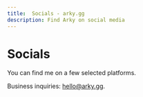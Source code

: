 ```yaml
---
title:  Socials - arky.gg
description: Find Arky on social media
---
```


<script setup lang="ts">
import socialBox from '../src/components/socialBox.vue';
import Twitch from '../src/icons/social-icon-twitch.svg';
import Twitter from '../src/icons/social-icon-twitter.svg';
import Tiktok from '../src/icons/social-icon-tiktok.svg';
import YouTube from '../src/icons/social-icon-youtube.svg';
import Discord from '../src/icons/social-icon-discord.svg';
import Instagram from '../src/icons/social-icon-instagram.svg';
import GitHub from '../src/icons/social-icon-github.svg';
</script>

# Socials

You can find me on a few selected platforms.

Business inquiries: [hello@arky.gg](mailto:hello@arky.gg).

<div class="rowGrid">
<social-box media="Twitch" url="https://twitch.tv/arkyfinity" short="twitch.tv/arkyfinity">
<Twitch />
</social-box>

<social-box media="Twitter" url="https://twitter.com/@arkyfinity" short="twitter.com/@arkyfinity">
<Twitter />
</social-box>

<social-box media="TikTok" url="https://tiktok.com/arkyfinity" short="tiktok.com/arkyfinity">
<Tiktok />
</social-box>

<social-box media="YouTube" url="https://youtube.com/@arkyfinity" short="youtube.com/@arkyfinity">
<YouTube />
</social-box>

<social-box media="Discord" url="https://discord.gg/sPgbNp7" short="discord.gg/arkyfinity">
<Discord />
</social-box>

<social-box media="Instagram" url="https://instagram.com/arkyfinity" short="instagram.com/arkyfinity">
<Instagram />
</social-box>

<social-box media="GitHub" url="https://github.com/arkyfinity" short="github.com/arkyfinity">
<GitHub />
</social-box>
</div>
